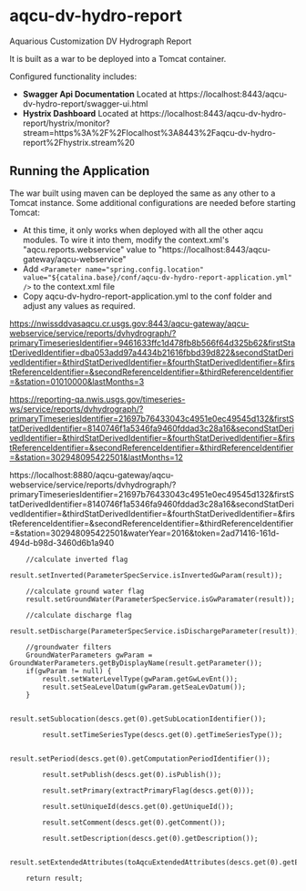 # aqcu-dv-hydro-report

Aquarious Customization DV Hydrograph Report

It is built as a war to be deployed into a Tomcat container.

Configured functionality includes:

- **Swagger Api Documentation** Located at https://localhost:8443/aqcu-dv-hydro-report/swagger-ui.html
- **Hystrix Dashboard** Located at https://localhost:8443/aqcu-dv-hydro-report/hystrix/monitor?stream=https%3A%2F%2Flocalhost%3A8443%2Faqcu-dv-hydro-report%2Fhystrix.stream%20

## Running the Application

The war built using maven can be deployed the same as any other to a Tomcat instance. Some additional configurations are needed before starting Tomcat:

- At this time, it only works when deployed with all the other aqcu modules. To wire it into them, modify the context.xml's "aqcu.reports.webservice" value to "https://localhost:8443/aqcu-gateway/aqcu-webservice"
- Add ```<Parameter name="spring.config.location" value="${catalina.base}/conf/aqcu-dv-hydro-report-application.yml" />``` to the context.xml file
- Copy aqcu-dv-hydro-report-application.yml to the conf folder and adjust any values as required.

https://nwissddvasaqcu.cr.usgs.gov:8443/aqcu-gateway/aqcu-webservice/service/reports/dvhydrograph/?primaryTimeseriesIdentifier=9461633ffc1d478fb8b566f64d325b62&firstStatDerivedIdentifier=dba053add97a4434b21616fbbd39d822&secondStatDerivedIdentifier=&thirdStatDerivedIdentifier=&fourthStatDerivedIdentifier=&firstReferenceIdentifier=&secondReferenceIdentifier=&thirdReferenceIdentifier=&station=01010000&lastMonths=3


https://reporting-qa.nwis.usgs.gov/timeseries-ws/service/reports/dvhydrograph/?primaryTimeseriesIdentifier=21697b76433043c4951e0ec49545d132&firstStatDerivedIdentifier=8140746f1a5346fa9460fddad3c28a16&secondStatDerivedIdentifier=&thirdStatDerivedIdentifier=&fourthStatDerivedIdentifier=&firstReferenceIdentifier=&secondReferenceIdentifier=&thirdReferenceIdentifier=&station=302948095422501&lastMonths=12




https://localhost:8880/aqcu-gateway/aqcu-webservice/service/reports/dvhydrograph/?primaryTimeseriesIdentifier=21697b76433043c4951e0ec49545d132&firstStatDerivedIdentifier=8140746f1a5346fa9460fddad3c28a16&secondStatDerivedIdentifier=&thirdStatDerivedIdentifier=&fourthStatDerivedIdentifier=&firstReferenceIdentifier=&secondReferenceIdentifier=&thirdReferenceIdentifier=&station=302948095422501&waterYear=2016&token=2ad71416-161d-494d-b98d-3460d6b1a940

		//calculate inverted flag
		result.setInverted(ParameterSpecService.isInvertedGwParam(result));
		
		//calculate ground water flag
		result.setGroundWater(ParameterSpecService.isGwParamater(result));
		
		//calculate discharge flag
		result.setDischarge(ParameterSpecService.isDischargeParameter(result));
		
		//groundwater filters
		GroundWaterParameters gwParam = GroundWaterParameters.getByDisplayName(result.getParameter());
		if(gwParam != null) {
			result.setWaterLevelType(gwParam.getGwLevEnt());
			result.setSeaLevelDatum(gwParam.getSeaLevDatum());
		}

			result.setSublocation(descs.get(0).getSubLocationIdentifier());

			result.setTimeSeriesType(descs.get(0).getTimeSeriesType());

			result.setPeriod(descs.get(0).getComputationPeriodIdentifier());

			result.setPublish(descs.get(0).isPublish());

			result.setPrimary(extractPrimaryFlag(descs.get(0)));
			
			result.setUniqueId(descs.get(0).getUniqueId());
			
			result.setComment(descs.get(0).getComment());
			
			result.setDescription(descs.get(0).getDescription());
			
			result.setExtendedAttributes(toAqcuExtendedAttributes(descs.get(0).getExtendedAttributes()));
		
		return result;
